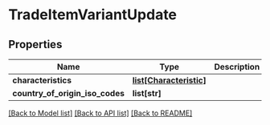 # TradeItemVariantUpdate

## Properties
Name | Type | Description | Notes
------------ | ------------- | ------------- | -------------
**characteristics** | [**list[Characteristic]**](Characteristic.md) |  | 
**country_of_origin_iso_codes** | **list[str]** |  | [optional] 

[[Back to Model list]](../README.md#documentation-for-models) [[Back to API list]](../README.md#documentation-for-api-endpoints) [[Back to README]](../README.md)

